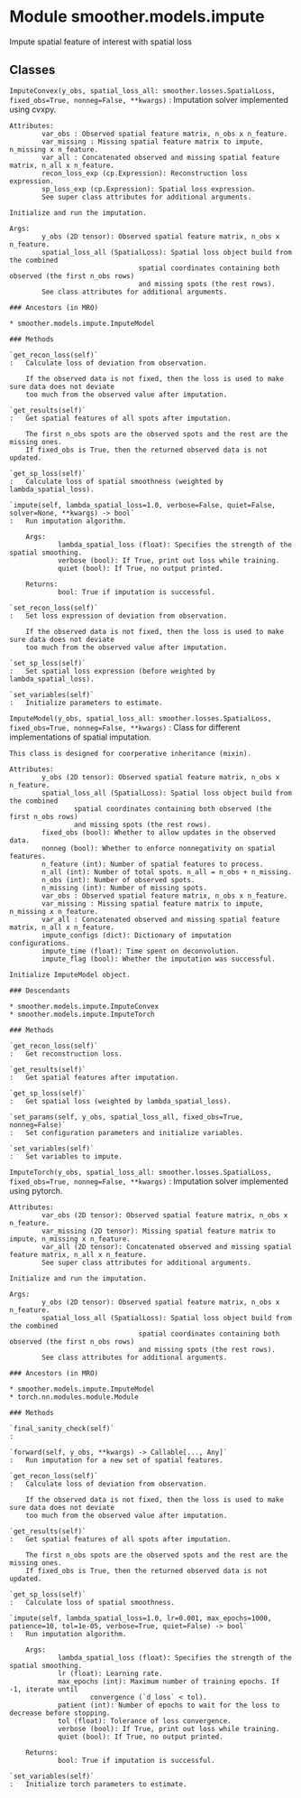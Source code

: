 Module smoother.models.impute
=============================
Impute spatial feature of interest with spatial loss

Classes
-------

`ImputeConvex(y_obs, spatial_loss_all: smoother.losses.SpatialLoss, fixed_obs=True, nonneg=False, **kwargs)`
:   Imputation solver implemented using cvxpy.
    
    Attributes:
            var_obs : Observed spatial feature matrix, n_obs x n_feature.
            var_missing : Missing spatial feature matrix to impute, n_missing x n_feature.
            var_all : Concatenated observed and missing spatial feature matrix, n_all x n_feature.
            recon_loss_exp (cp.Expression): Reconstruction loss expression.
            sp_loss_exp (cp.Expression): Spatial loss expression.
            See super class attributes for additional arguments.
    
    Initialize and run the imputation.
    
    Args:
            y_obs (2D tensor): Observed spatial feature matrix, n_obs x n_feature.
            spatial_loss_all (SpatialLoss): Spatial loss object build from the combined
                                    spatial coordinates containing both observed (the first n_obs rows)
                                    and missing spots (the rest rows).
            See class attributes for additional arguments.

    ### Ancestors (in MRO)

    * smoother.models.impute.ImputeModel

    ### Methods

    `get_recon_loss(self)`
    :   Calculate loss of deviation from observation.
        
        If the observed data is not fixed, then the loss is used to make sure data does not deviate
        too much from the observed value after imputation.

    `get_results(self)`
    :   Get spatial features of all spots after imputation.
        
        The first n_obs spots are the observed spots and the rest are the missing ones.
        If fixed_obs is True, then the returned observed data is not updated.

    `get_sp_loss(self)`
    :   Calculate loss of spatial smoothness (weighted by lambda_spatial_loss).

    `impute(self, lambda_spatial_loss=1.0, verbose=False, quiet=False, solver=None, **kwargs) ‑> bool`
    :   Run imputation algorithm.
        
        Args:
                lambda_spatial_loss (float): Specifies the strength of the spatial smoothing.
                verbose (bool): If True, print out loss while training.
                quiet (bool): If True, no output printed.
        
        Returns:
                bool: True if imputation is successful.

    `set_recon_loss(self)`
    :   Set loss expression of deviation from observation.
        
        If the observed data is not fixed, then the loss is used to make sure data does not deviate
        too much from the observed value after imputation.

    `set_sp_loss(self)`
    :   Set spatial loss expression (before weighted by lambda_spatial_loss).

    `set_variables(self)`
    :   Initialize parameters to estimate.

`ImputeModel(y_obs, spatial_loss_all: smoother.losses.SpatialLoss, fixed_obs=True, nonneg=False, **kwargs)`
:   Class for different implementations of spatial imputation.
    
    This class is designed for coorperative inheritance (mixin).
    
    Attributes:
            y_obs (2D tensor): Observed spatial feature matrix, n_obs x n_feature.
            spatial_loss_all (SpatialLoss): Spatial loss object build from the combined
                    spatial coordinates containing both observed (the first n_obs rows)
                    and missing spots (the rest rows).
            fixed_obs (bool): Whether to allow updates in the observed data.
            nonneg (bool): Whether to enforce nonnegativity on spatial features.
            n_feature (int): Number of spatial features to process.
            n_all (int): Number of total spots. n_all = n_obs + n_missing.
            n_obs (int): Number of observed spots.
            n_missing (int): Number of missing spots.
            var_obs : Observed spatial feature matrix, n_obs x n_feature.
            var_missing : Missing spatial feature matrix to impute, n_missing x n_feature.
            var_all : Concatenated observed and missing spatial feature matrix, n_all x n_feature.
            impute_configs (dict): Dictionary of imputation configurations.
            impute_time (float): Time spent on deconvolution.
            impute_flag (bool): Whether the imputation was successful.
    
    Initialize ImputeModel object.

    ### Descendants

    * smoother.models.impute.ImputeConvex
    * smoother.models.impute.ImputeTorch

    ### Methods

    `get_recon_loss(self)`
    :   Get reconstruction loss.

    `get_results(self)`
    :   Get spatial features after imputation.

    `get_sp_loss(self)`
    :   Get spatial loss (weighted by lambda_spatial_loss).

    `set_params(self, y_obs, spatial_loss_all, fixed_obs=True, nonneg=False)`
    :   Set configuration parameters and initialize variables.

    `set_variables(self)`
    :   Set variables to impute.

`ImputeTorch(y_obs, spatial_loss_all: smoother.losses.SpatialLoss, fixed_obs=True, nonneg=False, **kwargs)`
:   Imputation solver implemented using pytorch.
    
    Attributes:
            var_obs (2D tensor): Observed spatial feature matrix, n_obs x n_feature.
            var_missing (2D tensor): Missing spatial feature matrix to impute, n_missing x n_feature.
            var_all (2D tensor): Concatenated observed and missing spatial feature matrix, n_all x n_feature.
            See super class attributes for additional arguments.
    
    Initialize and run the imputation.
    
    Args:
            y_obs (2D tensor): Observed spatial feature matrix, n_obs x n_feature.
            spatial_loss_all (SpatialLoss): Spatial loss object build from the combined
                                    spatial coordinates containing both observed (the first n_obs rows)
                                    and missing spots (the rest rows).
            See class attributes for additional arguments.

    ### Ancestors (in MRO)

    * smoother.models.impute.ImputeModel
    * torch.nn.modules.module.Module

    ### Methods

    `final_sanity_check(self)`
    :

    `forward(self, y_obs, **kwargs) ‑> Callable[..., Any]`
    :   Run imputation for a new set of spatial features.

    `get_recon_loss(self)`
    :   Calculate loss of deviation from observation.
        
        If the observed data is not fixed, then the loss is used to make sure data does not deviate
        too much from the observed value after imputation.

    `get_results(self)`
    :   Get spatial features of all spots after imputation.
        
        The first n_obs spots are the observed spots and the rest are the missing ones.
        If fixed_obs is True, then the returned observed data is not updated.

    `get_sp_loss(self)`
    :   Calculate loss of spatial smoothness.

    `impute(self, lambda_spatial_loss=1.0, lr=0.001, max_epochs=1000, patience=10, tol=1e-05, verbose=True, quiet=False) ‑> bool`
    :   Run imputation algorithm.
        
        Args:
                lambda_spatial_loss (float): Specifies the strength of the spatial smoothing.
                lr (float): Learning rate.
                max_epochs (int): Maximum number of training epochs. If -1, iterate until
                        convergence (`d_loss` < tol).
                patient (int): Number of epochs to wait for the loss to decrease before stopping.
                tol (float): Tolerance of loss convergence.
                verbose (bool): If True, print out loss while training.
                quiet (bool): If True, no output printed.
        
        Returns:
                bool: True if imputation is successful.

    `set_variables(self)`
    :   Initialize torch parameters to estimate.